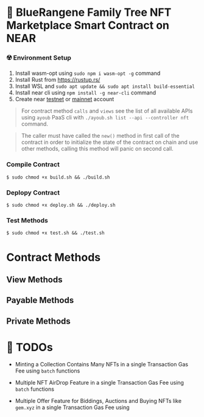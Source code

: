 
# 🧧 BlueRangene Family Tree NFT Marketplace Smart Contract on NEAR

### ☢️ Environment Setup

1. Install wasm-opt using ```sudo npm i wasm-opt -g``` command
2. Install Rust from https://rustup.rs/
3. Install WSL and ```sudo apt update && sudo apt install build-essential```
4. Install near cli using ```npm install -g near-cli``` command
5. Create near [testnet](https://wallet.testnet.near.org/) or [mainnet](https://wallet.near.org/) account

> For contract method `calls` and `views` see the list of all available APIs using `ayoub` PaaS cli with `./ayoub.sh list --api --controller nft` command.

> The caller must have called the `new()` method in first call of the contract in order to initialize the state of the contract on chain and use other methods, calling this method will panic on second call.

### Compile Contract
```
$ sudo chmod +x build.sh && ./build.sh 
```

### Deplopy Contract
```
$ sudo chmod +x deploy.sh && ./deploy.sh
```

### Test Methods
```
$ sudo chmod +x test.sh && ./test.sh
```

# Contract Methods

## View Methods

## Payable Methods

## Private Methods

# 📌 TODOs

* Minting a Collection Contains Many NFTs in a single Transaction Gas Fee using `batch` functions 

* Multiple NFT AirDrop Feature in a single Transaction Gas Fee using `batch` functions

* Multiple Offer Feature for Biddings, Auctions and Buying NFTs like `gem.xyz` in a single Transaction Gas Fee using